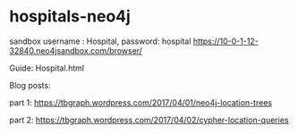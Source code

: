 # hospitals-neo4j

sandbox username : Hospital, password: hospital
https://10-0-1-12-32840.neo4jsandbox.com/browser/

Guide:
Hospital.html

Blog posts:

part 1: https://tbgraph.wordpress.com/2017/04/01/neo4j-location-trees

part 2: https://tbgraph.wordpress.com/2017/04/02/cypher-location-queries
